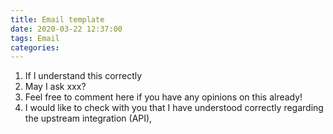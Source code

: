```yaml
---
title: Email template
date: 2020-03-22 12:37:00
tags: Email
categories: 
---
```


 1. If I understand this correctly
 2. May I ask xxx?
 3. Feel free to comment here if you have any opinions on this already!
 4. I would like to check with you that I have understood correctly regarding the upstream integration (API),